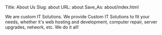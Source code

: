 Title: About Us
Slug: about
URL: about
Save_As: about/index.html

We are custom IT Solutions.  We provide Custom IT Solutions to fit your needs, whether it's web hosting and development, computer repair, server upgrades, network, etc.  We do it all!